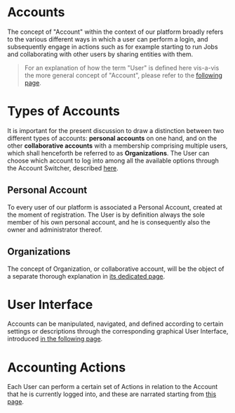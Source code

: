 # Accounts

The concept of "Account" within the context of our platform broadly refers to the various different ways in which a user can perform a login, and subsequently engage in actions such as for example starting to run Jobs and collaborating with other users by sharing entities with them. 

> For an explanation of how the term "User" is defined here vis-a-vis the more general concept of "Account", please refer to the [following page](users.md).

# Types of Accounts

It is important for the present discussion to draw a distinction between two different types of accounts: **personal accounts** on one hand, and on the other **collaborative accounts** with a membership comprising multiple users, which shall henceforth be referred to as **Organizations**. The User can choose which account to log into among all the available options through the Account Switcher, described [here](ui/switcher.md).


## Personal Account

To every user of our platform is associated a Personal Account, created at the moment of registration. The User is by definition always the sole member of his own personal account, and he is consequently also the owner and administrator thereof.

## Organizations

The concept of Organization, or collaborative account, will be the object of a separate thorough explanation in [its dedicated page](/collaboration/organizations.md).

# User Interface

Accounts can be manipulated, navigated, and defined according to certain settings or descriptions through the corresponding graphical User Interface, introduced [in the following page](ui/overview.md).

# Accounting Actions

Each User can perform a certain set of Actions in relation to the Account that he is currently logged into, and these are narrated starting from [this page](accounting/overview.md).
